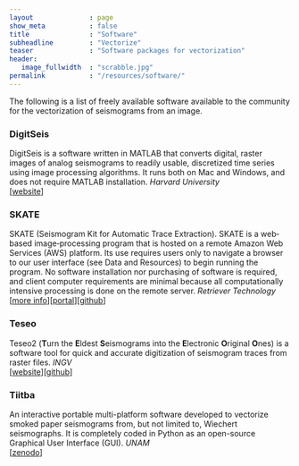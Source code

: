 ```yaml
---
layout              : page
show_meta           : false
title               : "Software"
subheadline         : "Vectorize"
teaser              : "Software packages for vectorization"
header:
   image_fullwidth  : "scrabble.jpg"
permalink           : "/resources/software/"
---
```


The following is a list of freely available software available to the community for the vectorization of seismograms from an image.

### DigitSeis
DigitSeis is a software written in MATLAB that converts digital, raster images of analog seismograms to readily usable, discretized time series using image processing algorithms. It runs both on Mac and Windows, and does not require MATLAB installation. *Harvard University*<br>
 [[website](http://www.seismology.harvard.edu/research/DigitSeis.html)]

### SKATE
SKATE (Seismogram Kit for Automatic Trace Extraction). SKATE is a web‐based image‐processing program that is hosted on a remote Amazon Web Services (AWS) platform. Its use requires users only to navigate a browser to our user interface (see Data and Resources) to begin running the program. No software installation nor purchasing of software is required, and client computer requirements are minimal because all computationally intensive processing is done on the remote server. *Retriever Technology* <br>
 [[more info](https://doi.org/10.1785/0220180006)][[portal](http://seismo.redfish.com/)][[github](https://github.com/retrievertech)]

### Teseo
Teseo2 (**T**urn the **E**ldest **S**eismograms into the
**E**lectronic **O**riginal **O**nes) is a software tool for quick and accurate digitization of seismogram traces from raster files. *INGV*<br>
[[website](http://teseo.rm.ingv.it/)][[github](https://github.com/INGV/teseo2)]


### Tiitba
An interactive portable multi-platform software developed to vectorize smoked paper seismograms from, but not limited to, Wiechert seismographs. It is completely coded in Python as an open-source Graphical User Interface (GUI). *UNAM*<br>
[[zenodo](https://zenodo.org/record/6272823#.YtjQquzMKX0)]
